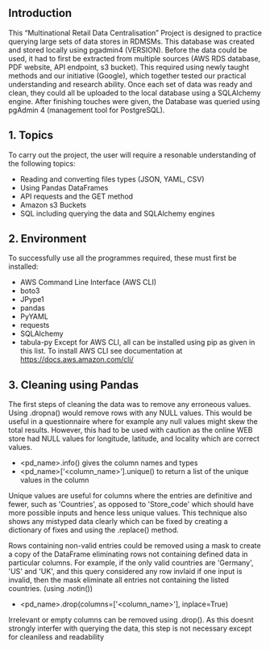 ## Introduction ##

This “Multinational Retail Data Centralisation” Project is designed to practice querying large sets of data stores in RDMSMs. This database was created and stored locally using pgadmin4 (VERSION).  Before the data could be used, it had to first be extracted from multiple sources (AWS RDS database, PDF website, API endpoint, s3 bucket). This required using newly taught methods and our initiative (Google), which together tested our practical understanding and research ability.  Once each set of data was ready and clean, they could all be uploaded to the local database using a SQLAlchemy engine. After finishing touches were given, the Database was queried using pgAdmin 4 (management tool for PostgreSQL). 

## 1. Topics ##

To carry out the project, the user will require a resonable understanding of the following topics:
- Reading and converting files types (JSON, YAML, CSV)
- Using Pandas DataFrames
- API requests and the GET method
- Amazon s3 Buckets
- SQL including querying the data and SQLAlchemy engines

## 2. Environment ##

To successfully use all the programmes required, these must first be installed:
- AWS Command Line Interface (AWS CLI)
- boto3
- JPype1
- pandas
- PyYAML
- requests
- SQLAlchemy
- tabula-py
Except for AWS CLI, all can be installed using pip <name> as given in this list. To install AWS CLI see documentation at https://docs.aws.amazon.com/cli/

## 3. Cleaning using Pandas ## 

The first steps of cleaning the data was to remove any erroneous values. Using .dropna() would remove rows with any NULL values. This would be useful in a questionnaire where for example any null values might skew the total results. However, this had to be used with caution as the online WEB store had NULL values for longitude, latitude, and locality which are correct values. 

- <pd_name>.info() gives the column names and types
- <pd_name>[‘<column_name>’].unique() to return a list of the unique values in the column

Unique values are useful for columns where the entries are definitive and fewer, such as 'Countries', as opposed to 'Store_code' which should have more possible inputs and hence less unique values. This technique also shows any mistyped data clearly which can be fixed by creating a dictionary of fixes and using the .replace() method.

Rows containing non-valid entries could be removed using a mask to create a copy of the DataFrame eliminating rows not containing defined data in particular columns. For example, if the only valid countries are 'Germany', 'US' and 'UK', and this query considered any row invlaid if one input is invalid, then the mask eliminate all entries not containing the listed countries. (using .notin())

- <pd_name>.drop(columns=['<column_name>'], inplace=True)

Irrelevant or empty columns can be removed using .drop(). As this doesnt strongly interfer with querying the data, this step is not necessary except for cleaniless and readability 
